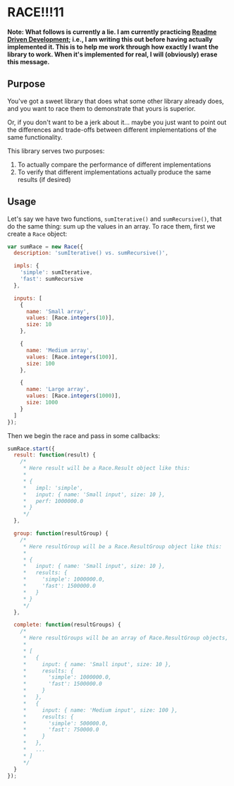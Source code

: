 RACE!!!11
=========

**Note: What follows is currently a lie. I am currently practicing [Readme Driven Development](http://tom.preston-werner.com/2010/08/23/readme-driven-development.html); i.e., I am writing this out before having actually implemented it. This is to help me work through how exactly I want the library to work. When it's implemented for real, I will (obviously) erase this message.**

Purpose
-------

You've got a sweet library that does what some other library already does, and you want to race them to demonstrate that yours is superior.

Or, if you don't want to be a jerk about it... maybe you just want to point out the differences and trade-offs between different implementations of the same functionality.

This library serves two purposes:

1. To actually compare the performance of different implementations
2. To verify that different implementations actually produce the same results (if desired)

Usage
-----

Let's say we have two functions, `sumIterative()` and `sumRecursive()`, that do the same thing: sum up the values in an array. To race them, first we create a `Race` object:

```javascript
var sumRace = new Race({
  description: 'sumIterative() vs. sumRecursive()',

  impls: {
    'simple': sumIterative,
    'fast': sumRecursive
  },

  inputs: [
    {
      name: 'Small array',
      values: [Race.integers(10)],
      size: 10
    },

    {
      name: 'Medium array',
      values: [Race.integers(100)],
      size: 100
    },

    {
      name: 'Large array',
      values: [Race.integers(1000)],
      size: 1000
    }
  ]
});
```

Then we begin the race and pass in some callbacks:

```javascript
sumRace.start({
  result: function(result) {
    /*
     * Here result will be a Race.Result object like this:
     *
     * {
     *   impl: 'simple',
     *   input: { name: 'Small input', size: 10 },
     *   perf: 1000000.0
     * }
     */
  },

  group: function(resultGroup) {
    /*
     * Here resultGroup will be a Race.ResultGroup object like this:
     *
     * {
     *   input: { name: 'Small input', size: 10 },
     *   results: {
     *     'simple': 1000000.0,
     *     'fast': 1500000.0
     *   }
     * }
     */
  },

  complete: function(resultGroups) {
    /*
     * Here resultGroups will be an array of Race.ResultGroup objects, i.e.:
     *
     * [
     *   {
     *     input: { name: 'Small input', size: 10 },
     *     results: {
     *       'simple': 1000000.0,
     *       'fast': 1500000.0
     *     }
     *   },
     *   {
     *     input: { name: 'Medium input', size: 100 },
     *     results: {
     *       'simple': 500000.0,
     *       'fast': 750000.0
     *     }
     *   },
     *   ...
     * ]
     */
  }
});
```

